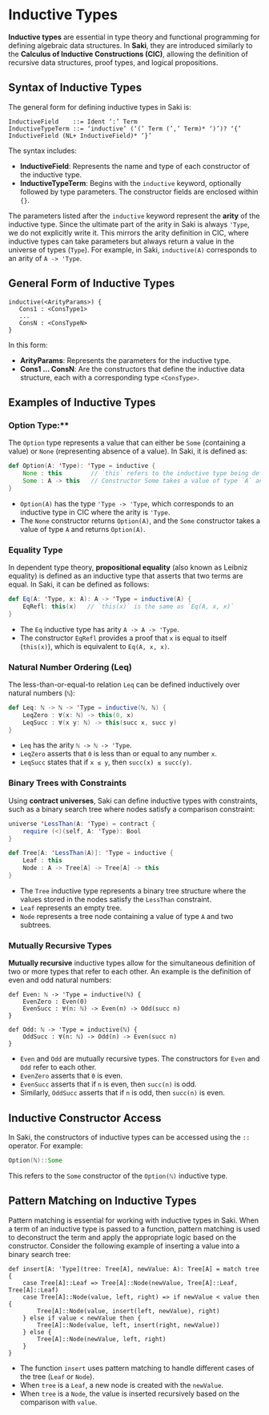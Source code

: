 # Inductive Types

**Inductive types** are essential in type theory and functional programming for defining algebraic data structures. In **Saki**, they are introduced similarly to the **Calculus of Inductive Constructions (CIC)**, allowing the definition of recursive data structures, proof types, and logical propositions. 

## Syntax of Inductive Types

The general form for defining inductive types in Saki is:

```
InductiveField    ::= Ident ‘:’ Term
InductiveTypeTerm ::= ‘inductive’ (‘(’ Term (’,’ Term)* ‘)’)? ‘{’ InductiveField (NL+ InductiveField)* ‘}’
```

The syntax includes:

- **InductiveField**: Represents the name and type of each constructor of the inductive type.
- **InductiveTypeTerm**: Begins with the `inductive` keyword, optionally followed by type parameters. The constructor fields are enclosed within `{}`.

The parameters listed after the `inductive` keyword represent the **arity** of the inductive type. Since the ultimate part of the arity in Saki is always `'Type`, we do not explicitly write it. This mirrors the arity definition in CIC, where inductive types can take parameters but always return a value in the universe of types (`Type`). For example, in Saki, `inductive(A)` corresponds to an arity of `A -> 'Type`.

## General Form of Inductive Types

```
inductive(<ArityParams>) {
   Cons1 : <ConsType1>
   ...
   ConsN : <ConsTypeN>
}
```

In this form:

- **ArityParams**: Represents the parameters for the inductive type.
- **Cons1 ... ConsN**: Are the constructors that define the inductive data structure, each with a corresponding type `<ConsType>`.

## Examples of Inductive Types

### Option Type:**

The `Option` type represents a value that can either be `Some` (containing a value) or `None` (representing absence of a value). In Saki, it is defined as:

```scala
def Option(A: 'Type): 'Type = inductive {
    None : this        // `this` refers to the inductive type being defined, `Option(A)`
    Some : A -> this   // Constructor Some takes a value of type `A` and returns an Option
}
```

- `Option(A)` has the type `'Type -> 'Type`, which corresponds to an inductive type in CIC where the arity is `'Type`.
- The `None` constructor returns `Option(A)`, and the `Some` constructor takes a value of type `A` and returns `Option(A)`.


### Equality Type

In dependent type theory, **propositional equality** (also known as Leibniz equality) is defined as an inductive type that asserts that two terms are equal. In Saki, it can be defined as follows:

```scala
def Eq(A: 'Type, x: A): A -> 'Type = inductive(A) {
    EqRefl: this(x)   // `this(x)` is the same as `Eq(A, x, x)`
}
```

- The `Eq` inductive type has arity `A -> A -> 'Type`.
- The constructor `EqRefl` provides a proof that `x` is equal to itself (`this(x)`), which is equivalent to `Eq(A, x, x)`.


### Natural Number Ordering (Leq)

The less-than-or-equal-to relation `Leq` can be defined inductively over natural numbers (`ℕ`):

```scala
def Leq: ℕ -> ℕ -> 'Type = inductive(ℕ, ℕ) {
    LeqZero : ∀(x: ℕ) -> this(0, x)
    LeqSucc : ∀(x y: ℕ) -> this(succ x, succ y)
}
```

- `Leq` has the arity `ℕ -> ℕ -> 'Type`.
- `LeqZero` asserts that `0` is less than or equal to any number `x`.
- `LeqSucc` states that if `x ≤ y`, then `succ(x) ≤ succ(y)`.

### Binary Trees with Constraints

Using **contract universes**, Saki can define inductive types with constraints, such as a binary search tree where nodes satisfy a comparison constraint:

```scala
universe 'LessThan(A: 'Type) = contract {
    require (<)(self, A: 'Type): Bool
}

def Tree[A: 'LessThan(A)]: 'Type = inductive {
    Leaf : this
    Node : A -> Tree[A] -> Tree[A] -> this
}
```

- The `Tree` inductive type represents a binary tree structure where the values stored in the nodes satisfy the `LessThan` constraint.
- `Leaf` represents an empty tree.
- `Node` represents a tree node containing a value of type `A` and two subtrees.

### Mutually Recursive Types

**Mutually recursive** inductive types allow for the simultaneous definition of two or more types that refer to each other. An example is the definition of even and odd natural numbers:

<div class="code-editor">

```
def Even: ℕ -> 'Type = inductive(ℕ) {
    EvenZero : Even(0)
    EvenSucc : ∀(n: ℕ) -> Even(n) -> Odd(succ n)
}

def Odd: ℕ -> 'Type = inductive(ℕ) {
    OddSucc : ∀(n: ℕ) -> Odd(n) -> Even(succ n)
}
```
</div>


- `Even` and `Odd` are mutually recursive types. The constructors for `Even` and `Odd` refer to each other.
- `EvenZero` asserts that `0` is even.
- `EvenSucc` asserts that if `n` is even, then `succ(n)` is odd.
- Similarly, `OddSucc` asserts that if `n` is odd, then `succ(n)` is even.

## Inductive Constructor Access

In Saki, the constructors of inductive types can be accessed using the `::` operator. For example:

```scala
Option(ℕ)::Some
```

This refers to the `Some` constructor of the `Option(ℕ)` inductive type.

## Pattern Matching on Inductive Types

Pattern matching is essential for working with inductive types in Saki. When a term of an inductive type is passed to a function, pattern matching is used to deconstruct the term and apply the appropriate logic based on the constructor. Consider the following example of inserting a value into a binary search tree:

<div class="code-editor">

```
def insert[A: 'Type](tree: Tree[A], newValue: A): Tree[A] = match tree {
    case Tree[A]::Leaf => Tree[A]::Node(newValue, Tree[A]::Leaf, Tree[A]::Leaf)
    case Tree[A]::Node(value, left, right) => if newValue < value then {
        Tree[A]::Node(value, insert(left, newValue), right)
    } else if value < newValue then {
        Tree[A]::Node(value, left, insert(right, newValue))
    } else {
        Tree[A]::Node(newValue, left, right)
    }
}
```
</div>

- The function `insert` uses pattern matching to handle different cases of the tree (`Leaf` or `Node`).
- When `tree` is a `Leaf`, a new node is created with the `newValue`.
- When `tree` is a `Node`, the value is inserted recursively based on the comparison with `value`.
